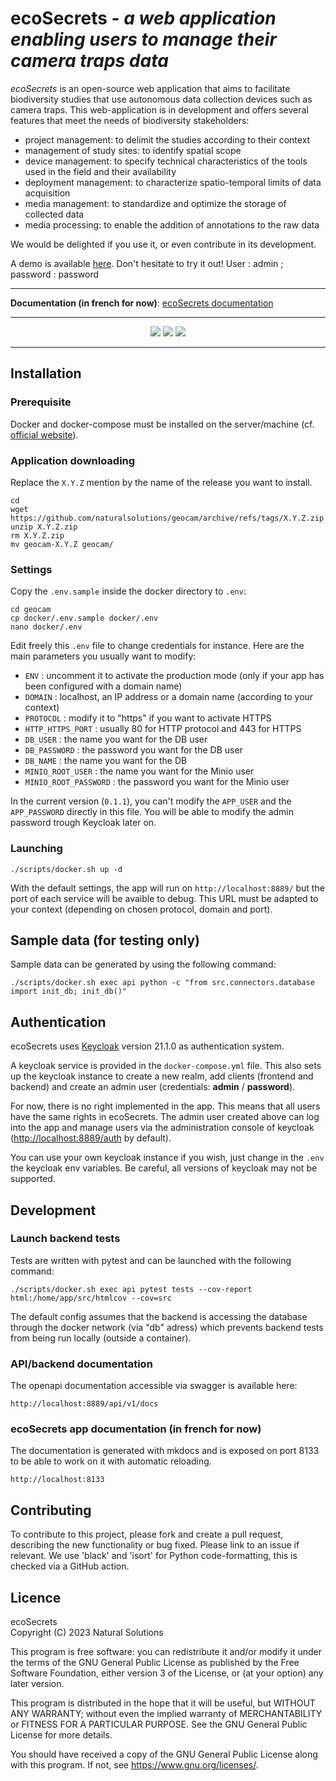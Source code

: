 # ecoSecrets - _a web application enabling users to manage their camera traps data_

_ecoSecrets_ is an open-source web application that aims to facilitate biodiversity studies that
use autonomous data collection devices such as camera traps.
This web-application is in development and offers several features that meet the needs
of biodiversity stakeholders:

- project management: to delimit the studies according to their context
- management of study sites: to identify spatial scope
- device management: to specify technical characteristics of the tools used in the
  field and their availability
- deployment management: to characterize spatio-temporal limits of data acquisition
- media management: to standardize and optimize the storage of collected data
- media processing: to enable the addition of annotations to the raw data

We would be delighted if you use it, or even contribute in its development.

A demo is available [here](https://demo.ecosecrets.natural-solutions.eu). Don't hesitate to
try it out! User : admin ; password : password

---

**Documentation (in french for now)**: [ecoSecrets documentation](https://natural-solutions.gitlab.io/geonature/annotation/)

---

<p align="center">
    <img src="https://github.com/naturalsolutions/geocam/actions/workflows/test_api.yml/badge.svg?branch=dev"/>
    <img src="https://github.com/naturalsolutions/geocam/actions/workflows/build_frontend.yml/badge.svg?branch=dev"/>
    <img src="https://github.com/naturalsolutions/geocam/actions/workflows/documentation.yml/badge.svg?branch=dev"/>
</p>

---

## Installation

### Prerequisite

Docker and docker-compose must be installed on the server/machine (cf. [official website](https://docs.docker.com/engine/install/debian/)).

### Application downloading

Replace the `X.Y.Z` mention by the name of the release you want to install.

```
cd
wget https://github.com/naturalsolutions/geocam/archive/refs/tags/X.Y.Z.zip
unzip X.Y.Z.zip
rm X.Y.Z.zip
mv geocam-X.Y.Z geocam/
```

### Settings

Copy the `.env.sample` inside the docker directory to `.env`:

```
cd geocam
cp docker/.env.sample docker/.env
nano docker/.env
```

Edit freely this `.env` file to change credentials for instance. Here are the main parameters you usually want to modify:

- `ENV` : uncomment it to activate the production mode (only if your app has been configured with a domain name)
- `DOMAIN` : localhost, an IP address or a domain name (according to your context)
- `PROTOCOL` : modify it to "https" if you want to activate HTTPS
- `HTTP_HTTPS_PORT` : usually 80 for HTTP protocol and 443 for HTTPS
- `DB_USER` : the name you want for the DB user
- `DB_PASSWORD` : the password you want for the DB user
- `DB_NAME` : the name you want for the DB
- `MINIO_ROOT_USER` : the name you want for the Minio user
- `MINIO_ROOT_PASSWORD` : the password you want for the Minio user

In the current version (`0.1.1`), you can't modify the `APP_USER` and the `APP_PASSWORD` directly in this file. You will be able to modify the admin password trough Keycloak later on.

### Launching

```
./scripts/docker.sh up -d
```

With the default settings, the app will run on `http://localhost:8889/` but the port of each service will be avaible to debug. This URL must be adapted to your context (depending on chosen protocol, domain and port).

## Sample data (for testing only)

Sample data can be generated by using the following command:

```
./scripts/docker.sh exec api python -c "from src.connectors.database import init_db; init_db()"
```

## Authentication

ecoSecrets uses [Keycloak](https://www.keycloak.org/) version 21.1.0 as authentication system.

A keycloak service is provided in the `docker-compose.yml` file. This also sets
up the keycloak instance to create a new realm, add clients (frontend and
backend) and create an admin user (credentials: **admin** / **password**).

For now, there is no right implemented in the app. This means that all users
have the same rights in ecoSecrets.
The admin user created above can log into the app and manage users via the administration console of keycloak ([http://localhost:8889/auth](http://localhost:8889/auth) by default).

You can use your own keycloak instance if you wish, just change in the `.env`
the keycloak env variables. Be careful, all versions of keycloak may not be supported.

## Development

### Launch backend tests

Tests are written with pytest and can be launched with the following
command:

```
./scripts/docker.sh exec api pytest tests --cov-report html:/home/app/src/htmlcov --cov=src
```

The default config assumes that the backend is accessing the database through
the docker network (via "db" adress) which prevents backend tests from
being run locally (outside a container).

### API/backend documentation

The openapi documentation accessible via swagger is available here:

```
http://localhost:8889/api/v1/docs

```

### ecoSecrets app documentation (in french for now)

The documentation is generated with mkdocs and is exposed on port 8133
to be able to work on it with automatic reloading.

```
http://localhost:8133

```

## Contributing

To contribute to this project, please fork and create a pull request, describing the new functionality or bug fixed. Please link to an issue if relevant.
We use 'black' and 'isort' for Python code-formatting, this is checked via a GitHub action.

## Licence

ecoSecrets  
Copyright (C) 2023 Natural Solutions

This program is free software: you can redistribute it and/or modify
it under the terms of the GNU General Public License as published by
the Free Software Foundation, either version 3 of the License, or
(at your option) any later version.

This program is distributed in the hope that it will be useful,
but WITHOUT ANY WARRANTY; without even the implied warranty of
MERCHANTABILITY or FITNESS FOR A PARTICULAR PURPOSE. See the
GNU General Public License for more details.

You should have received a copy of the GNU General Public License
along with this program. If not, see <https://www.gnu.org/licenses/>.
